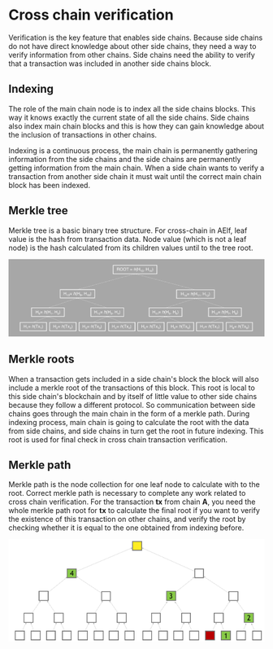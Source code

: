 Cross chain verification
========================

Verification is the key feature that enables side chains. Because side chains 
do not have direct knowledge about other side chains, they need a way to 
verify information from other chains. Side chains need the ability to verify 
that a transaction was included in another side chains block.

Indexing
--------

The role of the main chain node is to index all the side chains blocks. 
This way it knows exactly the current state of all the side chains. Side 
chains also index main chain blocks and this is how they can gain knowledge 
about the inclusion of transactions in other chains.

Indexing is a continuous process, the main chain is permanently gathering 
information from the side chains and the side chains are permanently getting 
information from the main chain. When a side chain wants to verify a transaction
 from another side chain it must wait until the correct main chain block has 
 been indexed.


Merkle tree
-----------

Merkle tree is a basic binary tree structure. For cross-chain in AElf, leaf value 
is the hash from transaction data. Node value (which is not a leaf node) is the 
hash calculated from its children values until to the tree root.

![image](merkle.png)

Merkle roots
------------

When a transaction gets included in a side chain's block the block will also include
 a merkle root of the transactions of this block. This root is local to this side chain's
 blockchain and by itself of little value to other side chains because they follow a 
 different protocol. So communication between side chains goes through the main 
 chain in the form of a merkle path. During indexing process, main chain is going 
 to calculate the root with the data from side chains, and side chains in turn get the 
 root in future indexing. This root is used for final check in cross chain transaction 
 verification.

Merkle path
-----------

Merkle path is the node collection for one leaf node to calculate with
to the root. Correct merkle path is necessary to complete any work
related to cross chain verification. For the transaction **tx** from
chain **A**, you need the whole merkle path root for **tx** to calculate
the final root if you want to verify the existence of this transaction
on other chains, and verify the root by checking whether it is equal to
the one obtained from indexing before.

![image](merkle-path.png)
